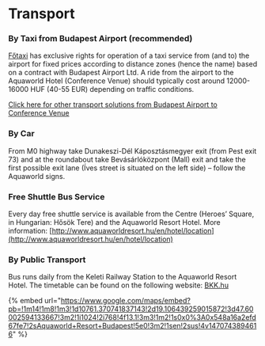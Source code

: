 # Transport

### By Taxi from Budapest Airport (recommended)

[Főtaxi](http://www.bud.hu/english/passengers/access\_and\_parking/by\_taxi) has exclusive rights for operation of a taxi service from (and to) the airport for fixed prices according to distance zones (hence the name) based on a contract with Budapest Airport Ltd. A ride from the airport to the Aquaworld Hotel (Conference Venue) should typically cost around 12000-16000 HUF (40-55 EUR) depending on traffic conditions.

[Click here for other transport solutions from Budapest Airport to Conference Venue](https://www.rome2rio.com/s/Budapest-Airport-BUD/K%C3%A1poszt%C3%A1smegyer-Aquaworld)

### By Car

From M0 highway take Dunakeszi-Dél Káposztásmegyer exit (from Pest exit 73) and at the roundabout take Bevásárlóközpont (Mall) exit and take the first possible exit lane (Íves street is situated on the left side) – follow the Aquaworld signs.

### Free Shuttle Bus Service

Every day free shuttle service is available from the Centre (Heroes’ Square, in Hungarian: Hősök Tere) and the Aquaworld Resort Hotel. More information: [http://www.aquaworldresort.hu/en/hotel/location](http://www.aquaworldresort.hu/en/hotel/location)

### By Public Transport

Bus runs daily from the Keleti Railway Station to the Aquaworld Resort Hotel. The timetable can be found on the following website: [BKK.hu](http://www.bkk.hu/en/timetables/#230)

{% embed url="https://www.google.com/maps/embed?pb=!1m14!1m8!1m3!1d10761.370741837143!2d19.106439259015872!3d47.60002594133667!3m2!1i1024!2i768!4f13.1!3m3!1m2!1s0x0%3A0x548a16a2efd67fe7!2sAquaworld+Resort+Budapest!5e0!3m2!1sen!2sus!4v1470743894616" %}
